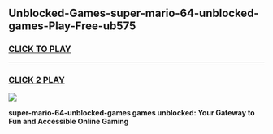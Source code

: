 
## Unblocked-Games-super-mario-64-unblocked-games-Play-Free-ub575
<h3>
<a href="https://premium76.site?title=super-mario-64-unblocked-games&ref=23A">CLICK TO PLAY</a></h3>
<hr>

<h3>
<a href="https://premium76.site?title=super-mario-64-unblocked-games&ref=23A">CLICK 2 PLAY</a>
  
</h3>

<a href="https://premium76.site?title=super-mario-64-unblocked-games&ref=23A"><img src="https://clearcache.store/games.png"></a>


**super-mario-64-unblocked-games games unblocked: Your Gateway to Fun and Accessible Online Gaming**
